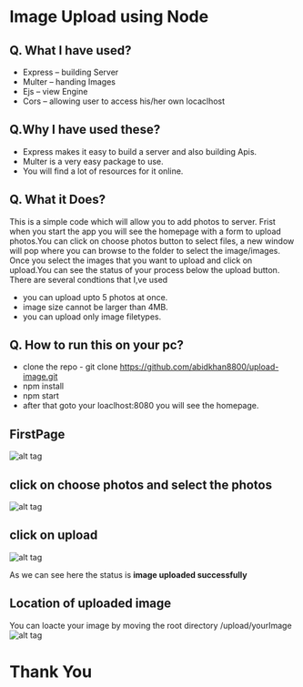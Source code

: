# Image Upload using Node

 ## Q. What I have used?
* Express – building Server
* Multer – handing Images
* Ejs – view Engine
* Cors – allowing user to access his/her own locaclhost
 
 ## Q.Why I have used these?
 * Express makes it easy to build a server and also building Apis.
 * Multer is a very easy package  to use.
 * You will find a lot of resources for it online.
    
 ## Q. What it Does?
This is a simple code which will allow you to add photos to server. Frist when you start the app you will see the homepage with a form to upload photos.You can click on choose photos button to select files, a new window will pop where you can browse to the folder to select the image/images. Once you select the images that you want to upload and click on upload.You can see the status of your process below the upload button.
There are several condtions that I,ve used 
* you can upload upto 5 photos at once.
* image size cannot be larger than 4MB.
* you can upload only image filetypes.


## Q. How to run this on your pc?
* clone the repo - git clone https://github.com/abidkhan8800/upload-image.git
* npm install
* npm start 
* after that goto your loaclhost:8080 you will see the homepage.
## FirstPage

![alt tag](https://raw.githubusercontent.com/abidkhan8800/upload-image/master/uploads/img1.png)

## click on choose photos and select the photos

![alt tag](https://raw.githubusercontent.com/abidkhan8800/upload-image/master/uploads/img2.png)

## click on upload

![alt tag](https://raw.githubusercontent.com/abidkhan8800/upload-image/master/uploads/img3.png)

As we can see here the status is **image uploaded successfully**
 
 ## Location of uploaded image
 You can loacte your image by moving the root directory /upload/yourImage
 ![alt tag](https://raw.githubusercontent.com/abidkhan8800/upload-image/master/uploads/img4.png)

 # Thank You
 
 

